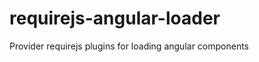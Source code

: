 requirejs-angular-loader
========================

Provider requirejs plugins for loading angular components
